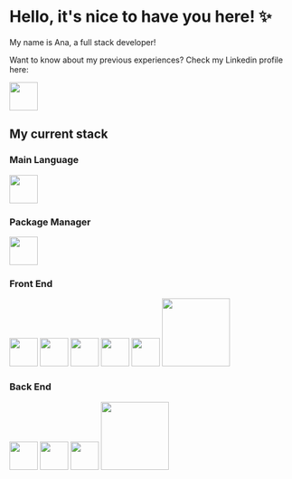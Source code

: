 # Hello, it's nice to have you here! ✨

My name is Ana, a full stack developer!

Want to know about my previous experiences? 
Check my Linkedin profile here: 

<a href="https://www.linkedin.com/in/ana-nishimoto/" target="_blank" rel="noopener noreferrer"> <img src="https://pnggrid.com/wp-content/uploads/2021/05/Linkedin-logo-Transparent-Image-1024x1024.png" width="50"/></a>

## My current stack

### Main Language

<img src="https://img.icons8.com/fluency/344/javascript.png" width="50"/>

### Package Manager

<img src="https://img.icons8.com/color/344/npm.png" width="50"/>

### Front End
                                                             
<img src="https://rapidapi.com/blog/wp-content/uploads/2018/06/logo-2582748_640.png" width="50"/> <img src="https://icon-library.com/images/css-icon/css-icon-12.jpg" width="50"/> <img src="https://mui.com/static/logo.png" width="50"/>  <img src="https://img.icons8.com/color/344/react-native.png" width="50"/> <img src="https://img.icons8.com/color/344/redux.png" width="50"/> <img src="https://upload.wikimedia.org/wikipedia/commons/thumb/d/d1/Axios_%28computer_library%29_logo.svg/1280px-Axios_%28computer_library%29_logo.svg.png" width="120"/>

### Back End

<img src="https://img.icons8.com/fluency/344/node-js.png" width="50"/> <img src="https://seeklogo.com/images/S/sequelize-logo-9A5075DB9F-seeklogo.com.png" width="50"/> <img src="https://pbs.twimg.com/media/EGc7jg4XoAA0bez.png" width="50"/> <img src="https://expressjs.com/images/express-facebook-share.png" width="120"/> 
